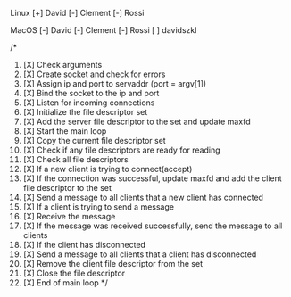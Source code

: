 Linux
[+] David
[-] Clement
[-] Rossi

MacOS
[-] David
[-] Clement
[-] Rossi
[ ] davidszkl

/*
 1. [X] Check arguments
 2. [X] Create socket and check for errors
 3. [X] Assign ip and port to servaddr (port = argv[1])
 4. [X] Bind the socket to the ip and port
 5. [X] Listen for incoming connections
 6. [X] Initialize the file descriptor set
 7. [X] Add the server file descriptor to the set and update maxfd
 8. [X] Start the main loop
 9. [X] Copy the current file descriptor set
10. [X] Check if any file descriptors are ready for reading
11. [X] Check all file descriptors
12. [X] If a new client is trying to connect(accept)
13. [X] If the connection was successful, update maxfd and add the client file descriptor to the set
14. [X] Send a message to all clients that a new client has connected
15. [X] If a client is trying to send a message
16. [X] Receive the message
17. [X] If the message was received successfully, send the message to all clients
18. [X] If the client has disconnected
19. [X] Send a message to all clients that a client has disconnected
20. [X] Remove the client file descriptor from the set
21. [X] Close the file descriptor
22. [X] End of main loop
*/
